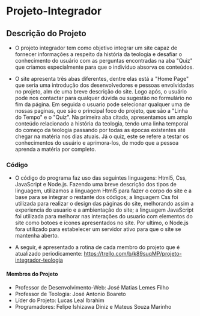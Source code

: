 # Projeto-Integrador

## Descrição do Projeto

- O projeto integrador tem como objetivo integrar um site capaz de fornecer informações a respeito da história da teologia e desafiar o conhecimento do usuário com as perguntas encontradas na aba "Quiz" que criamos especialmente para que o indivíduo absorva os conteúdos.

- O site apresenta três abas diferentes, dentre elas está a "Home Page" que seria uma introdução dos desenvolvedores e pessoas envolvidadas no projeto, alm de uma breve descrição do site. Logo após, o usuário pode nos contactar para qualquer dúvida ou sugestão no formulário no fim da página. Em seguida o usuario pode selecionar qualquer uma de nossas paginas, que são o principal foco do projeto, que são a "Linha do Tempo" e o "Quiz". Na primeira aba citada, apresentamos um amplo conteúdo relacionado a história da teologia, tendo uma linha temporal do começo da teologia passando por todas as épocas existentes até chegar na matéria nos dias atuais. Já o quiz, este se refere a testar os conhecimentos do usuário e aprimora-los, de modo que a pessoa aprenda a matéria por completo.

### Código

- O código do programa faz uso das seguintes linguagens: Html5, Css, JavaScript e Node.js. Fazendo uma breve descrição dos tipos de linguagem, utilizamos a linguagem Html5 para fazer o corpo do site e a base para se integrar o restante dos códigos; a linguagem Css foi utilizada para realizar o design das páginas do site, melhorando assim a experiencia do usuario e a ambientação do site; a linguagem  JavaScript foi utilizada para melhorar nas interações do usuario com elementos do site como botoes e ícones apresentados no site. Por ultimo, o Node.js fora utilizado para estabelecer um servidor ativo para que o site se mantenha aberto.

- A seguir, é apresentado a rotina de cada membro do projeto que é atualizado periodicamente:
https://trello.com/b/k89suqMP/projeto-integrador-teologia

#### Membros do Projeto

- Professor de Desenvolvimento-Web: José Matias Lemes Filho 
- Professor de Teologia: José Antonio Boareto
- Líder do Projeto: Lucas Leal Ibrahim
- Programadores: Felipe Ishizawa Diniz e Mateus Souza Marinho